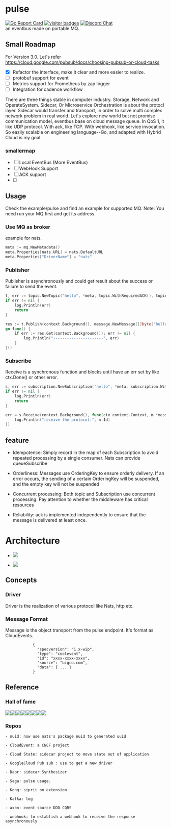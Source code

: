 # pulse
[![Go Report Card](https://goreportcard.com/badge/github.com/silverswords/pulse)](https://goreportcard.com/report/github.com/silverswords/pulse)
[![visitor badges](https://visitor-badge.laobi.icu/badge?page_id=silverswords.pulse)](https://github.com/abserari)
[![Discord Chat](https://img.shields.io/discord/771388143148073040.svg)](https://discord.gg/rRwryXfj3u)  
an eventbus made on portable MQ.

## Small Roadmap
For Version 3.0. Let's refer https://cloud.google.com/pubsub/docs/choosing-pubsub-or-cloud-tasks

- [x] Refactor the interface, make it clear and more easier to realize.
- [ ] protobuf support for event
- [ ] Metrics support for Prometheus by zap logger
- [ ] Integration for cadence workflow

There are three things stable in computer industry. Storage, Network and OperateSystem.
Sidecar, Or Microservice Orchestration is about the protocl layer. Sidecar would transfer and transport, in order to solve multi complex network problem in real world.
Let's explore new world but not promise communication model, eventbus base on cloud message queue. In QoS 1, it like UDP protocol. With ack, like TCP. With webhook, like service invocation. So eazily scalable on engineering language--Go, and adapted with Hybrid Cloud is my goal.
### smallermap
- [ ] Local EventBus (More EventBus)
- [ ] WebHook Support
- [ ] ACK support
- [ ] 

## Usage
Check the example/pulse and find an example for supported MQ. 
Note: You need run your MQ first and get its address.

### Use MQ as broker
example for nats.
```go
meta := mq.NewMetadata()
meta.Properties[nats.URL] = nats.DefaultURL
meta.Properties["DriverName"] = "nats"
```

### Publisher
Publisher is asynchronously and could get result about the success or failure to send the event.
```go
t, err := topic.NewTopic("hello", *meta, topic.WithRequiredACK(), topic.WithOrdered())
if err != nil {
    log.Println(err)
    return
}

res := t.Publish(context.Background(), message.NewMessage([]byte("hello")))
go func() {
    if err := res.Get(context.Background()); err != nil {
        log.Println("----------------------", err)
    }
}()
```

### Subscribe
Receive is a synchronous function and blocks until have an err set by like ctx.Done() or other error.
```go
s, err := subscription.NewSubscription("hello", *meta, subscription.WithCount(), subscription.WithAutoACK())
if err != nil {
    log.Println(err)
    return
}

err = s.Receive(context.Background(), func(ctx context.Context, m *message.CloudEventsEnvelope) {
    log.Println("receive the protocol:", m.Id)
})
```


## **feature**

- Idempotence: Simply record in the map of each Subscription to avoid repeated processing by a single consumer. Nats can provide queueSubscribe

- Orderliness: Messages use OrderingKey to ensure orderly delivery. If an error occurs, the sending of a certain OrderingKey will be suspended, and the empty key will not be suspended

- Concurrent processing: Both topic and Subscription use concurrent processing. Pay attention to whether the middleware has critical resources

- Reliability: ack is implemented independently to ensure that the message is delivered at least once.

# Architecture
  - ![](https://firebasestorage.googleapis.com/v0/b/firescript-577a2.appspot.com/o/imgs%2Fapp%2Fcomputer%2FWOjfpzAWwh.png?alt=media&token=376cb2ea-ab64-4887-9366-c1e23891cdcd)
   
  - ![](https://firebasestorage.googleapis.com/v0/b/firescript-577a2.appspot.com/o/imgs%2Fapp%2Fcomputer%2FiPkp26NkMs.png?alt=media&token=432e16bb-ea5e-4faf-96ae-466924a3f932)

## Concepts
### Driver
Driver is the realization of various protocol like Nats, http etc.

### Message Format
Message is the object transport from the pulse endpoint. It's format as CloudEvents.
                
                {
                  "specversion": "1.x-wip",
                  "type": "coolevent",
                  "id": "xxxx-xxxx-xxxx",
                  "source": "bigco.com",
                  "data": { ... }
                }

  
## Reference

### Hall of fame
[![](https://sourcerer.io/fame/abserari/silverswords/pulse/images/0)](https://sourcerer.io/fame/abserari/silverswords/pulse/links/0)[![](https://sourcerer.io/fame/abserari/silverswords/pulse/images/1)](https://sourcerer.io/fame/abserari/silverswords/pulse/links/1)[![](https://sourcerer.io/fame/abserari/silverswords/pulse/images/2)](https://sourcerer.io/fame/abserari/silverswords/pulse/links/2)[![](https://sourcerer.io/fame/abserari/silverswords/pulse/images/3)](https://sourcerer.io/fame/abserari/silverswords/pulse/links/3)[![](https://sourcerer.io/fame/abserari/silverswords/pulse/images/4)](https://sourcerer.io/fame/abserari/silverswords/pulse/links/4)[![](https://sourcerer.io/fame/abserari/silverswords/pulse/images/5)](https://sourcerer.io/fame/abserari/silverswords/pulse/links/5)[![](https://sourcerer.io/fame/abserari/silverswords/pulse/images/6)](https://sourcerer.io/fame/abserari/silverswords/pulse/links/6)[![](https://sourcerer.io/fame/abserari/silverswords/pulse/images/7)](https://sourcerer.io/fame/abserari/silverswords/pulse/links/7)

### Repos

    - nuid: now use nats's package nuid to generated uuid

    - CloudEvent: a CNCF project

    - Cloud State: sidecar project to move state out of application

    - GoogleCloud Pub sub : use to get a new driver

    - Dapr: sidecar Synthesizer

    - Saga: pulse usage.

    - Kong: siprit on extension.

    - Kafka: log
    
    - axon: event source DDD CQRS
    
    - webhook: to establish a webhook to receive the response asynchronously
    
 

